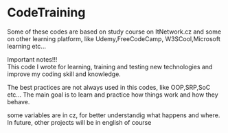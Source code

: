 
# CodeTraining

Some of these codes are based on study course on ItNetwork.cz and some on other learning platform, like Udemy,FreeCodeCamp, W3SCool,Microsoft learning etc...

Important notes!!!\
This code I wrote for learning, training and testing new technologies and improve my coding skill and knowledge.

The best practices are not always used in this codes, like OOP,SRP,SoC etc... The main goal is to learn and practice how things work and how they behave.


some variables are in cz, for better understandig what happens and where.
In future, other  projects will be in english of course
 
